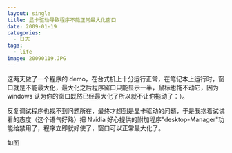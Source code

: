 ```yaml
---
layout: single
title: 显卡驱动导致程序不能正常最大化窗口
date: 2009-01-19
categories:
  - 日志
tags:
  - life
image: 20090119.JPG
---
```


这两天做了一个程序的 demo，在台式机上十分运行正常，在笔记本上运行时，窗口就是不能最大化，最大化之后程序窗口只能显示一半，鼠标也拖不动它，因为 windows 认为你的窗口既然已经最大化了所以就不让你拖动了：）。

反复调试程序也找不到问题所在，最终才想到是显卡驱动的问题，于是我抱着试试看的态度（这个语气好熟）把 Nvidia 好心提供的附加程序\"desktop-Manager\"功能给禁用了，程序立即就好使了，窗口可以正常最大化了。

如图
